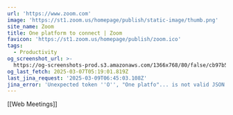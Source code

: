 ```yaml
---
url: 'https://www.zoom.com'
image: 'https://st1.zoom.us/homepage/publish/static-image/thumb.png'
site_name: Zoom
title: One platform to connect | Zoom
favicon: 'https://st1.zoom.us/homepage/publish/zoom.ico'
tags:
  - Productivity
og_screenshot_url: >-
  https://og-screenshots-prod.s3.amazonaws.com/1366x768/80/false/cb97b547d5271c2d7e8129bea4be545a7e22f20acf7f86ab083e583289846bc2.jpeg
og_last_fetch: 2025-03-07T05:19:01.819Z
last_jina_request: '2025-03-09T06:45:03.108Z'
jina_error: 'Unexpected token ''O'', "One platfo"... is not valid JSON'
---
```


[[Web Meetings]]

